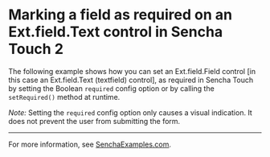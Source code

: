 # Marking a field as required on an Ext.field.Text control in Sencha Touch 2 #

The following example shows how you can set an Ext.field.Field control [in this case an Ext.field.Text (textfield) control], as required in Sencha Touch by setting the Boolean `required` config option or by calling the `setRequired()` method at runtime.

*Note:* Setting the `required` config option only causes a visual indication. It does not prevent the user from submitting the form.

---

For more information, see [SenchaExamples.com](http://senchaexamples.com/2012/03/19/marking-a-field-as-required-on-an-ext-field-text-control-in-sencha-touch-2/).
